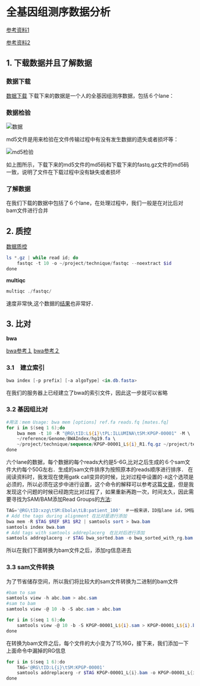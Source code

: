 # 全基因组测序数据分析

[参考资料1](https://mp.weixin.qq.com/mp/homepage?__biz=MzAxOTUxOTM0Nw==&hid=1&sn=d945cf61bd86e85724e146df42af5bcc&scene=1&devicetype=android-26&version=26060637&lang=zh_CN&nettype=WIFI&ascene=7&session_us=gh_2942f3f5dbfe&wx_header=1)

[参考资料2](http://www.biotrainee.com/home.php?mod=space&uid=378&do=thread&view=me&type=thread&order=dateline&from=space&page=5)

## 1. 下载数据并且了解数据

### 数据下载

[数据下载](ftp://ftp.kobic.re.kr/pub/KPGP/2015_release_candidate/WGS/KPGP-00001/)
下载下来的数据是一个人的全基因组测序数据，包括６个lane：

### 数据检验

![数据](http://imglf5.nosdn0.126.net/img/SWliemNmRGVaVmw5MGw4eEt4MDZTUG9SU0dvYVlESTQ3TjVHZzgvMnVsVUxWN2RSYm52ZU1nPT0.png?imageView&thumbnail=1680x0&quality=96&stripmeta=0)

md5文件是用来检验在文件传输过程中有没有发生数据的遗失或者损坏等：

![md5检验](http://imglf6.nosdn0.126.net/img/SWliemNmRGVaVmw5MGw4eEt4MDZTQjRWbnNFZFJ6OEl2Vkx0TC8zM2VRL0dYalVHNjFaWGhnPT0.png?imageView&thumbnail=1680x0&quality=96&stripmeta=0)

如上图所示，下载下来的md5文件的md5码和下载下来的fastq.gz文件的md5码一致，说明了文件在下载过程中没有缺失或者损坏

### 了解数据

在我们下载的数据中包括了６个lane，在处理过程中，我们一般是在对比后对bam文件进行合并

## 2. 质控

[数据质控](https://mp.weixin.qq.com/s?__biz=MzAxOTUxOTM0Nw==&mid=2649798281&idx=1&sn=c3448e0e656a38808d0000ac8337e25d&scene=19#wechat_redirect)

```powershell
ls *.gz | while read id; do
	fastqc -t 10 -o ~/project/technique/fastqc --noextract $id
done
```
**multiqc**
```powershell
multiqc ./fastqc/
```
速度非常快,这个数据的[结果](https://github.com/chiguashaonv/Multi-Omics/blob/master/WGS/multiqc_report.html)也非常好．

## 3. 比对

**bwa**

[bwa参考１](http://starsyi.github.io/2016/05/24/BWA-%E5%91%BD%E4%BB%A4%E8%AF%A6%E8%A7%A3/) 
[bwa参考２](https://blog.csdn.net/oxygenjing/article/details/77747750)

### 3.1　建立索引
```powershell
bwa index [-p prefix] [-a algoType] <in.db.fasta>
```
在我们的服务器上已经建立了bwa的索引文件，因此这一步就可以省略

### 3.2 基因组比对
```powershell
#用法：mem Usage: bwa mem [options] ref.fa reads.fq [mates.fq]
for i in $(seq 1 6);do
	bwa mem -t 10 -R "@RG\tID:L${i}\tPL:ILLUMINA\tSM:KPGP-00001" -M \
	~/reference/Genome/BWAIndex/hg19.fa \
	~/project/technique/sequence/KPGP-00001_L${i}_R1.fq.gz ~/project/technique/sequence/KPGP-00001_L${i}_R2.fq.gz > ~/project/technique/bwa.mapping/KPGP-00001_L${i}.sam 2> ./mem-pe.log
done

```
六个lane的数据，每个数据的每个reads大约是5-6G,比对之后生成的６个sam文件大约每个50G左右．生成的sam文件排序为按照原本的reads顺序进行排序．
在阅读资料时，我发现在使用gatk call变异的时候，比对过程中设置的`-R`这个选项是必须的，所以必须在这步中进行设置，这个命令的解释可以参考这篇[文章](https://mp.weixin.qq.com/s?__biz=MzAxOTUxOTM0Nw==&mid=2649798296&idx=1&sn=790d0141eec792b25083c63e87fee14c&scene=19#wechat_redirect)，但是我发现这个问题的时候已经跑完比对过程了，如果重新再跑一次，时间太久，因此需要寻找为SAM/BAM添加Read Groups的[方法](https://www.jianshu.com/p/215b17c12174):
```powershell
TAG='@RG\tID:xzg\tSM:Ebola\tLB:patient_100'　＃一般来讲，ID指lane id，SM指样本id,LB指测序文库的名字，重要性不高
# Add the tags during alignment 在比对是进行添加
bwa mem -R $TAG $REF $R1 $R2 | samtools sort > bwa.bam
samtools index bwa.bam
# Add tags with samtools addreplacerg　在比对后进行添加
samtools addreplacerg -r $TAG bwa_sorted.bam -o bwa_sorted_with_rg.bam
 ```
所以在我们下面转换为bam文件之后，添加rg信息进去



### 3.3 sam文件转换

为了节省储存空间，所以我们将比较大的sam文件转换为二进制的bam文件
```powershell
#bam to sam
samtools view -h abc.bam > abc.sam
#sam to bam
samtools view -@ 10 -b -S abc.sam > abc.bam
```
```powershell
for i in $(seq 1 6);do
	samtools view -@ 10 -b -S KPGP-00001_L${i}.sam > KPGP-00001_L${i}.bam
done
```
在转换为bam文件之后，每个文件的大小变为了15,16G，接下来，我们添加一下上面命令中漏掉的RG信息
```powershell
for i in $(seq 1 6):do
	TAG='@RG\tID:L{i}\tSM:KPGP-00001'
	samtools addreplacerg -r $TAG KPGP-00001_L{i}.bam -o KPGP-00001_L{i}.with_rg.bam
done
```




